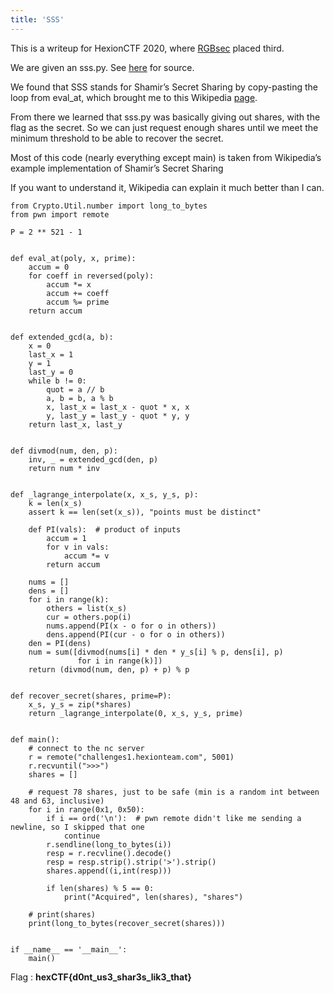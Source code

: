 ```yaml
---
title: 'SSS'
---
```


This is a writeup for HexionCTF 2020, where [RGBsec](https://rgbsec.xyz) placed third.

We are given an sss.py. See [here](https://pastebin.com/uYwhAUcX) for source.

We found that SSS stands for Shamir’s Secret Sharing by copy-pasting the loop from eval_at, which brought me to this Wikipedia [page](https://en.wikipedia.org/wiki/Shamir's_Secret_Sharing). 

From there we learned that sss.py was basically giving out shares, with the flag as the secret. So we can just request enough shares until we meet the minimum threshold to be able to recover the secret.

<!--more-->


Most of this code (nearly everything except main) is taken from Wikipedia’s example implementation of Shamir’s Secret Sharing

If you want to understand it, Wikipedia can explain it much better than I can.

```
from Crypto.Util.number import long_to_bytes
from pwn import remote
 
P = 2 ** 521 - 1
 
 
def eval_at(poly, x, prime):
    accum = 0
    for coeff in reversed(poly):
        accum *= x
        accum += coeff
        accum %= prime
    return accum
 
 
def extended_gcd(a, b):
    x = 0
    last_x = 1
    y = 1
    last_y = 0
    while b != 0:
        quot = a // b
        a, b = b, a % b
        x, last_x = last_x - quot * x, x
        y, last_y = last_y - quot * y, y
    return last_x, last_y
 
 
def divmod(num, den, p):
    inv, _ = extended_gcd(den, p)
    return num * inv
 
 
def _lagrange_interpolate(x, x_s, y_s, p):
    k = len(x_s)
    assert k == len(set(x_s)), "points must be distinct"
 
    def PI(vals):  # product of inputs
        accum = 1
        for v in vals:
            accum *= v
        return accum
 
    nums = []
    dens = []
    for i in range(k):
        others = list(x_s)
        cur = others.pop(i)
        nums.append(PI(x - o for o in others))
        dens.append(PI(cur - o for o in others))
    den = PI(dens)
    num = sum([divmod(nums[i] * den * y_s[i] % p, dens[i], p)
               for i in range(k)])
    return (divmod(num, den, p) + p) % p
 
 
def recover_secret(shares, prime=P):
    x_s, y_s = zip(*shares)
    return _lagrange_interpolate(0, x_s, y_s, prime)
 
 
def main():
    # connect to the nc server
    r = remote("challenges1.hexionteam.com", 5001)
    r.recvuntil(">>>")
    shares = []
 
    # request 78 shares, just to be safe (min is a random int between 48 and 63, inclusive)
    for i in range(0x1, 0x50):
        if i == ord('\n'):  # pwn remote didn't like me sending a newline, so I skipped that one
            continue
        r.sendline(long_to_bytes(i))
        resp = r.recvline().decode()
        resp = resp.strip().strip('>').strip()
        shares.append((i,int(resp)))
 
        if len(shares) % 5 == 0:
            print("Acquired", len(shares), "shares")
 
    # print(shares)
    print(long_to_bytes(recover_secret(shares)))
 
 
if __name__ == '__main__':
    main()
```

Flag : **hexCTF{d0nt_us3_shar3s_lik3_that}**
